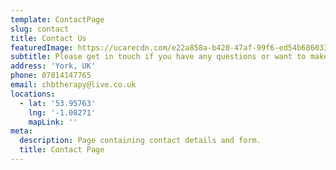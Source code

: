 ```yaml
---
template: ContactPage
slug: contact
title: Contact Us
featuredImage: https://ucarecdn.com/e22a858a-b420-47af-99f6-ed54b6860333/
subtitle: Please get in touch if you have any questions or want to make a booking.
address: 'York, UK'
phone: 07814147765
email: chbtherapy@live.co.uk
locations:
  - lat: '53.95763'
    lng: '-1.08271'
    mapLink: ''
meta:
  description: Page containing contact details and form.
  title: Contact Page
---
```

